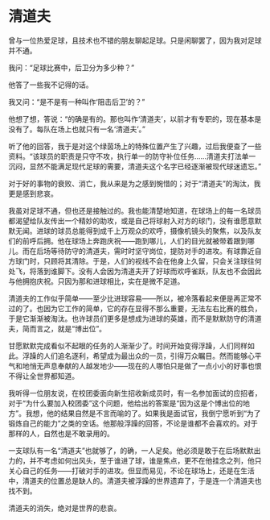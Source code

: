 # 清道夫

曾与一位热爱足球，且技术也不错的朋友聊起足球。只是闲聊罢了，因为我对足球并不通。 

我问：“足球比赛中，后卫分为多少种？” 

他答了一些我不记得的话。 

我又问：“是不是有一种叫作‘阻击后卫’的？” 

他想了想，答说：“的确是有的。那也叫作‘清道夫’，以前才有专职的，现在基本是没有了。每队在场上也就只有一名‘清道夫’。” 

听了他的回答，我于是对这个绿茵场上的特殊位置产生了兴趣，过后我便查了一些资料。“该球员的职责是只守不攻，执行单一的防守补位任务……清道夫打法单一沉闷，显然不能满足现代足球的需要，清道夫这个名字已经逐渐被现代球迷遗忘。” 

对于好的事物的衰败、消亡，我从来是为之感到惋惜的；对于“清道夫”的淘汰，我更是感到悲哀。 

我虽对足球不通，但也还是接触过的。我也能清楚地知道，在球场上的每一名球员都渴望给队友传出一个精妙的助攻，或是自己将球射入对方的球门，没有谁愿意默默无闻。进球的球员总能得到成千上万观众的欢呼，摄像机镜头的聚焦，以及队友们的前呼后拥。他在球场上奔跑庆祝——跑到哪儿，人们的目光就被带着跟到哪儿。而在后场等待防守的清道夫，需时时坚守岗位，提防对手的进攻。有球靠近自方球门时，只顾将其清除。于是，人们的视线不会在他身上久留，只会关注球往何处飞，将落到谁脚下。没有人会因为清道夫开了好球而欢呼雀跃，队友也不会因此与他拥抱庆祝。只因为那和进球相比，实在是微不足道。 

清道夫的工作似乎简单——至少比进球容易——所以，被冷落看起来便是再正常不过的了。也因为它工作的简单，它的存在显得不那么重要，无法左右比赛的胜负，于是它渐渐被淘汰。也许球员们更多是想成为进球的英雄，而不是默默防守的清道夫，简而言之，就是“博出位”。 

甘愿默默完成看似不起眼的任务的人渐渐少了。时间开始变得浮躁，人们同样如此。浮躁的人们追名逐利，希望成为最出众的一员，引得万众瞩目。然而能够心平气和地悄无声息奉献的人越发地少——现在的人哪怕只是做了一点小小的好事也恨不得让全世界都知道。 

我听得一位朋友说，在校团委面向新生招收新成员时，有一名参加面试的应招者，对于“为什么要加入校团委”这个问题，他给出的答案是“因为这是个博出位的地方”。我想，他的结果自然是不言而喻的了。如果我是面试官，我倒宁愿听到“为了锻炼自己的能力”之类的空话。他那般浮躁的回答，不论是谁都不会喜欢的。对于那样的人，自然也是不敢录用的。 

一支球队有一名“清道夫”也就够了，的确，一人足矣。他必须是敢于在后场默默出力的，并不考虑如何出风头，至于谁进了球，谁是焦点，更不在他挂念之列，他只关心自己的任务——打破对手的进攻。但显而易见，不论在球场上，还是在生活中，清道夫的位置总是缺人的。清道夫被浮躁的世界遗弃了，于是连一个清道夫也找不到。 

清道夫的消失，绝对是世界的悲哀。